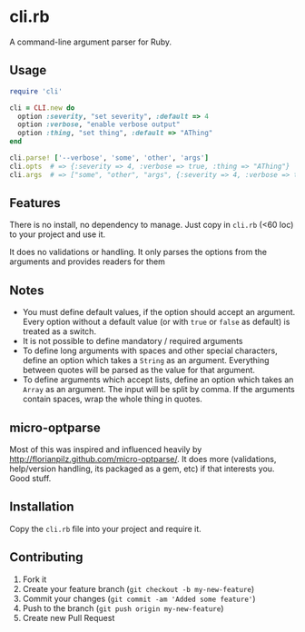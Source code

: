 # cli.rb

A command-line argument parser for Ruby.

## Usage

```ruby
require 'cli'

cli = CLI.new do
  option :severity, "set severity", :default => 4
  option :verbose, "enable verbose output"
  option :thing, "set thing", :default => "AThing"
end

cli.parse! ['--verbose', 'some', 'other', 'args']
cli.opts  # => {:severity => 4, :verbose => true, :thing => "AThing"}
cli.args  # => ["some", "other", "args", {:severity => 4, :verbose => true, :thing => "AThing"}]
```

## Features

There is no install, no dependency to manage.  Just copy in `cli.rb` (<60 loc) to your project and use it.

It does no validations or handling.  It only parses the options from the arguments and provides readers for them

## Notes

* You must define default values, if the option should accept an argument. Every option without a default value (or with `true` or `false` as default) is treated as a switch.
* It is not possible to define mandatory / required arguments
* To define long arguments with spaces and other special characters, define an option which takes a `String` as an argument. Everything between quotes will be parsed as the value for that argument.
* To define arguments which accept lists, define an option which takes an `Array` as an argument.  The input will be split by comma. If the arguments contain spaces, wrap the whole thing in quotes.

## micro-optparse

Most of this was inspired and influenced heavily by http://florianpilz.github.com/micro-optparse/.  It does more (validations, help/version handling, its packaged as a gem, etc) if that interests you.  Good stuff.

## Installation

Copy the `cli.rb` file into your project and require it.

## Contributing

1. Fork it
2. Create your feature branch (`git checkout -b my-new-feature`)
3. Commit your changes (`git commit -am 'Added some feature'`)
4. Push to the branch (`git push origin my-new-feature`)
5. Create new Pull Request
